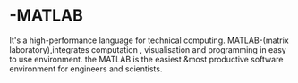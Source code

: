 # -MATLAB
It's a high-performance language for technical computing. MATLAB-(matrix laboratory),integrates computation , visualisation and programming in easy to use environment. 
the MATLAB is the easiest &most productive software environment for engineers and scientists.
